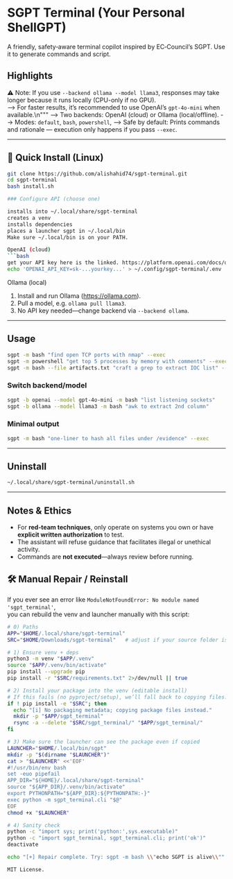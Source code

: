 # SGPT Terminal (Your Personal ShellGPT)

A friendly, safety‑aware terminal copilot inspired by EC‑Council’s SGPT. Use it to generate commands and script.

## Highlights
⚠️ Note: If you use `--backend ollama --model llama3`, responses may take longer because it runs locally (CPU-only if no GPU).  
--> For faster results, it’s recommended to use OpenAI’s `gpt-4o-mini` when available.\n"""
--> Two backends: OpenAI (cloud) or Ollama (local/offline).
--> Modes: `default`, `bash`, `powershell`,
--> Safe by default: Prints commands and rationale — execution only happens if you pass `--exec`.  

---

## 🚀 Quick Install (Linux)

```bash
git clone https://github.com/alishahid74/sgpt-terminal.git
cd sgpt-terminal
bash install.sh

### Configure API (choose one)

installs into ~/.local/share/sgpt-terminal
creates a venv
installs dependencies
places a launcher sgpt in ~/.local/bin
Make sure ~/.local/bin is on your PATH.

OpenAI (cloud)  
```bash
get your API key here is the linked. https://platform.openai.com/docs/overview
echo 'OPENAI_API_KEY=sk-...yourkey...' > ~/.config/sgpt-terminal/.env
```

Ollama (local)  
1. Install and run Ollama (https://ollama.com).  
2. Pull a model, e.g. `ollama pull llama3`.  
3. No API key needed—change backend via `--backend ollama`.

---

## Usage

```bash
sgpt -m bash "find open TCP ports with nmap" --exec
sgpt -m powershell "get top 5 processes by memory with comments" --exec
sgpt -m bash --file artifacts.txt "craft a grep to extract IOC list" --exec
```

### Switch backend/model
```bash
sgpt -b openai --model gpt-4o-mini -m bash "list listening sockets"
sgpt -b ollama --model llama3 -m bash "awk to extract 2nd column"
```

### Minimal output
```bash
sgpt -m bash "one-liner to hash all files under /evidence" --exec
```

---

## Uninstall
```bash
~/.local/share/sgpt-terminal/uninstall.sh
```

---

## Notes & Ethics
- For **red‑team techniques**, only operate on systems you own or have **explicit written authorization** to test.
- The assistant will refuse guidance that facilitates illegal or unethical activity.
- Commands are **not executed**—always review before running.


## 🛠 Manual Repair / Reinstall

If you ever see an error like `ModuleNotFoundError: No module named 'sgpt_terminal'`,  
you can rebuild the venv and launcher manually with this script:

```bash
# 0) Paths
APP="$HOME/.local/share/sgpt-terminal"
SRC="$HOME/Downloads/sgpt-terminal"   # adjust if your source folder is elsewhere

# 1) Ensure venv + deps
python3 -m venv "$APP/.venv"
source "$APP/.venv/bin/activate"
pip install --upgrade pip
pip install -r "$SRC/requirements.txt" 2>/dev/null || true

# 2) Install your package into the venv (editable install)
# If this fails (no pyproject/setup), we’ll fall back to copying files.
if ! pip install -e "$SRC"; then
  echo "[i] No packaging metadata; copying package files instead."
  mkdir -p "$APP/sgpt_terminal"
  rsync -a --delete "$SRC/sgpt_terminal/" "$APP/sgpt_terminal/"
fi

# 3) Make sure the launcher can see the package even if copied
LAUNCHER="$HOME/.local/bin/sgpt"
mkdir -p "$(dirname "$LAUNCHER")"
cat > "$LAUNCHER" <<'EOF'
#!/usr/bin/env bash
set -euo pipefail
APP_DIR="${HOME}/.local/share/sgpt-terminal"
source "${APP_DIR}/.venv/bin/activate"
export PYTHONPATH="${APP_DIR}:${PYTHONPATH:-}"
exec python -m sgpt_terminal.cli "$@"
EOF
chmod +x "$LAUNCHER"

# 4) Sanity check
python -c "import sys; print('python:',sys.executable)"
python -c "import sgpt_terminal, sgpt_terminal.cli; print('ok')"
deactivate

echo "[+] Repair complete. Try: sgpt -m bash \\"echo SGPT is alive\\""

MIT License.
